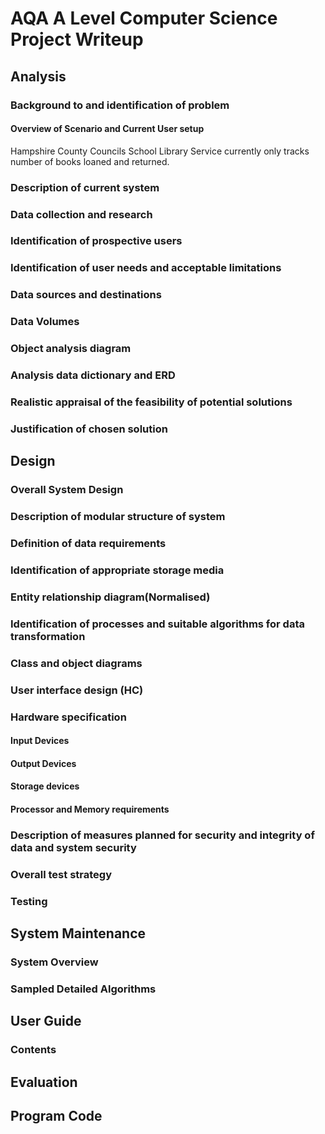 # AQA A Level Computer Science Project Writeup

## Analysis
### Background to and identification of problem
#### Overview of Scenario and Current User setup
Hampshire County Councils School Library Service currently only tracks number of books loaned and returned.
### Description of current system
### Data collection and research
### Identification of prospective users
### Identification of user needs and acceptable limitations
### Data sources and destinations
### Data Volumes
### Object analysis diagram
### Analysis data dictionary and ERD
### Realistic appraisal of the feasibility of potential solutions
### Justification of chosen solution
## Design
### Overall System Design
### Description of modular structure of system 
### Definition of data requirements 
### Identification of appropriate storage media
### Entity relationship diagram(Normalised)
### Identification of processes and suitable algorithms for data transformation

### Class and object diagrams 
### User interface design (HC)
### Hardware specification 
#### Input Devices 
#### Output Devices
#### Storage devices
#### Processor and Memory requirements
### Description of measures planned for security and integrity of data and system security
### Overall test strategy 
### Testing
## System Maintenance
### System Overview
### Sampled Detailed Algorithms

## User Guide 
### Contents

## Evaluation
## Program Code
